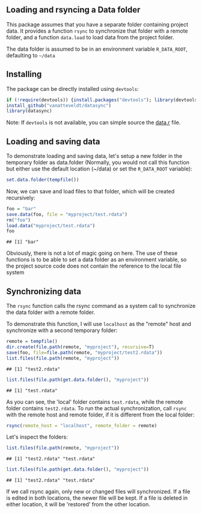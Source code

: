 Loading and rsyncing a Data folder 
---

This package assumes that you have a separate folder containing project data.
It provides a function `rsync` to synchronize that folder with a remote folder, 
and a function `data.load` to load data from the project folder.

The data folder is assumed to be in an environment variable `R_DATA_ROOT`, defaulting to `~/data`

Installing
---

The package can be directly installed using `devtools`:


```r
if (!require(devtools)) {install.packages("devtools"); library(devtools)}
install_github("vanatteveldt/datasync")
library(datasync)
```

Note: If `devtools` is not available, you can simple source the [data.r](R/data.r) file.

Loading and saving data
----

To demonstrate loading and saving data, let's setup a new folder in the temporary folder as data.folder (Normally, you would not call this function but either use the default location (~/data) or set the `R_DATA_ROOT` variable):


```r
set.data.folder(tempfile())
```


Now, we can save and load files to that folder, which will be created recursively:


```r
foo = "bar"
save.data(foo, file = "myproject/test.rdata")
rm("foo")
load.data("myproject/test.rdata")
foo
```

```
## [1] "bar"
```

Obviously, there is not a lot of magic going on here. 
The use of these functions is to be able to set a data folder as an environment variable, 
so the project source code does not contain the reference to the local file system

Synchronizing data
----

The `rsync` function calls the rsync command as a system call to synchronize the data folder with a remote folder.

To demonstrate this function, I will use `localhost` as the "remote" host and synchronize with a second temporary folder:


```r
remote = tempfile()
dir.create(file.path(remote, "myproject"), recursive=T)
save(foo, file=file.path(remote, "myproject/test2.rdata"))
list.files(file.path(remote, "myproject"))
```

```
## [1] "test2.rdata"
```

```r
list.files(file.path(get.data.folder(), "myproject"))
```

```
## [1] "test.rdata"
```

As you can see, the 'local' folder contains `test.rdata`, while the remote folder contains `test2.rdata`. 
To run the actual synchronization, call `rsync` with the remote host and remote folder, if it is different from the local folder:


```r
rsync(remote_host = "localhost", remote_folder = remote)
```

Let's inspect the folders:


```r
list.files(file.path(remote, "myproject"))
```

```
## [1] "test2.rdata" "test.rdata"
```

```r
list.files(file.path(get.data.folder(), "myproject"))
```

```
## [1] "test2.rdata" "test.rdata"
```

If we call rsync again, only new or changed files will synchronized. 
If a file is edited in both locations, the newer file will be kept. 
If a file is deleted in either location, it will be 'restored' from the other location.

<!--
library(knitr); knit("README.Rmd")
 -->
